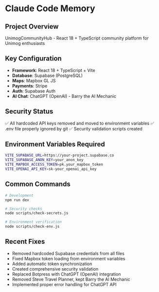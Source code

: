 # Claude Code Memory

## Project Overview
UnimogCommunityHub - React 18 + TypeScript community platform for Unimog enthusiasts

## Key Configuration
- **Framework**: React 18 + TypeScript + Vite
- **Database**: Supabase (PostgreSQL)
- **Maps**: Mapbox GL JS
- **Payments**: Stripe
- **Auth**: Supabase Auth
- **AI Chat**: ChatGPT (OpenAI) - Barry the AI Mechanic

## Security Status
✅ All hardcoded API keys removed and moved to environment variables
✅ .env file properly ignored by git
✅ Security validation scripts created

## Environment Variables Required
```bash
VITE_SUPABASE_URL=https://your-project.supabase.co
VITE_SUPABASE_ANON_KEY=your_anon_key
VITE_MAPBOX_ACCESS_TOKEN=pk.your_mapbox_token
VITE_OPENAI_API_KEY=sk-your_openai_api_key
```

## Common Commands
```bash
# Development
npm run dev

# Security checks
node scripts/check-secrets.js

# Environment verification
node scripts/check-env.js
```

## Recent Fixes
- Removed hardcoded Supabase credentials from all files
- Fixed Mapbox token loading from environment variables
- Added automatic token synchronization
- Created comprehensive security validation
- Replaced Botpress with ChatGPT (OpenAI) integration
- Removed Steve Travel Planner, kept Barry the AI Mechanic
- Implemented proper error handling for ChatGPT API